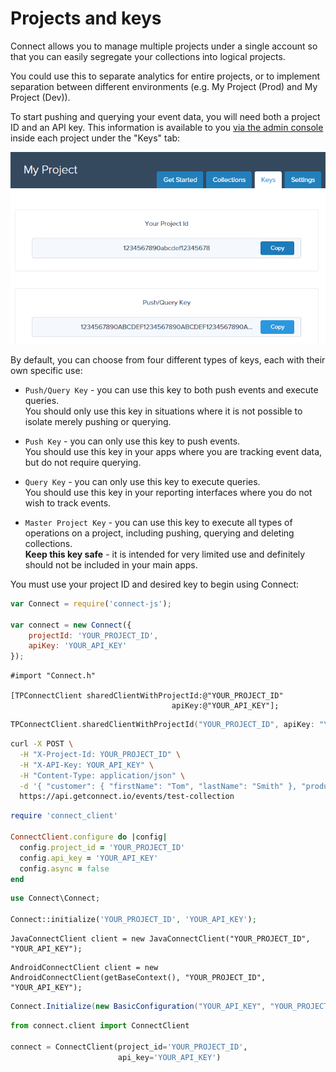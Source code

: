 # Projects and keys

Connect allows you to manage multiple projects under a single account so that you can easily segregate
your collections into logical projects.

You could use this to separate analytics for entire projects, or to implement separation between different
environments (e.g. My Project (Prod) and My Project (Dev)).

To start pushing and querying your event data, you will need both a project ID and an API key.  This information
is available to you [via the admin console](http://app.getconnect.io/#/projects) inside each project under the "Keys" tab:

![Screenshot of project keys in Connect admin console](images/screens/projects-keys.png)

By default, you can choose from four different types of keys, each with their own specific use:

* `Push/Query Key` - you can use this key to both push events and execute queries.  
  You should only use this key in situations where it is not possible to isolate merely pushing or querying.
  
* `Push Key` - you can only use this key to push events.  
  You should use this key in your apps where you are tracking event data, but do not require querying.
  
* `Query Key` - you can only use this key to execute queries.    
  You should use this key in your reporting interfaces where you do not wish to track events.
  
* `Master Project Key` - you can use this key to execute all types of operations on a project, including
  pushing, querying and deleting collections.  
  **Keep this key safe** - it is intended for very limited use and definitely should not be included in your main apps.

You must use your project ID and desired key to begin using Connect:

```js
var Connect = require('connect-js');

var connect = new Connect({
    projectId: 'YOUR_PROJECT_ID',
    apiKey: 'YOUR_API_KEY'
});
```
```objc
#import "Connect.h"

[TPConnectClient sharedClientWithProjectId:@"YOUR_PROJECT_ID"
                                    apiKey:@"YOUR_API_KEY"];
```
```swift
TPConnectClient.sharedClientWithProjectId("YOUR_PROJECT_ID", apiKey: "YOUR_API_KEY")
```
```bash
curl -X POST \
  -H "X-Project-Id: YOUR_PROJECT_ID" \
  -H "X-API-Key: YOUR_API_KEY" \
  -H "Content-Type: application/json" \
  -d '{ "customer": { "firstName": "Tom", "lastName": "Smith" }, "product": "12 red roses", "purchasePrice": 34.95 }' \
  https://api.getconnect.io/events/test-collection
```
```ruby
require 'connect_client'

ConnectClient.configure do |config|
  config.project_id = 'YOUR_PROJECT_ID'
  config.api_key = 'YOUR_API_KEY'
  config.async = false
end
```
```php
use Connect\Connect;

Connect::initialize('YOUR_PROJECT_ID', 'YOUR_API_KEY');
```
```java-vanilla
JavaConnectClient client = new JavaConnectClient("YOUR_PROJECT_ID", "YOUR_API_KEY");
```
```java-android
AndroidConnectClient client = new AndroidConnectClient(getBaseContext(), "YOUR_PROJECT_ID", "YOUR_API_KEY");
```
```csharp
Connect.Initialize(new BasicConfiguration("YOUR_API_KEY", "YOUR_PROJECT_ID"));
```
```python
from connect.client import ConnectClient

connect = ConnectClient(project_id='YOUR_PROJECT_ID', 
                        api_key='YOUR_API_KEY')
```
